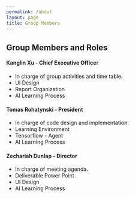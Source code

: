 ```yaml
---
permalink: /about
layout: page
title: Group Members
---
```

## Group Members and Roles
#### Kanglin Xu - Chief Executive Officer
  * In charge of group activities and time table.
  * UI Design
  * Report Organization
  * AI Learning Process
#### Tomas Rohatynski - President
  * In charge of code design and implementation.
  * Learning Environment
  * Tensorflow - Agent
  * AI Learning Process
#### Zechariah Dunlap - Director
  * In charge of meeting agenda.
  * Deliverable Power Point
  * UI Design
  * AI Learning Process
